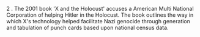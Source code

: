 2 . The 2001 book 'X and the Holocust' accuses a American Multi National
Corporation of helping Hitler in the Holocust. The book
outlines the way in which X's technology helped facilitate Nazi
genocide through generation and tabulation of punch cards based upon
national census data. 
